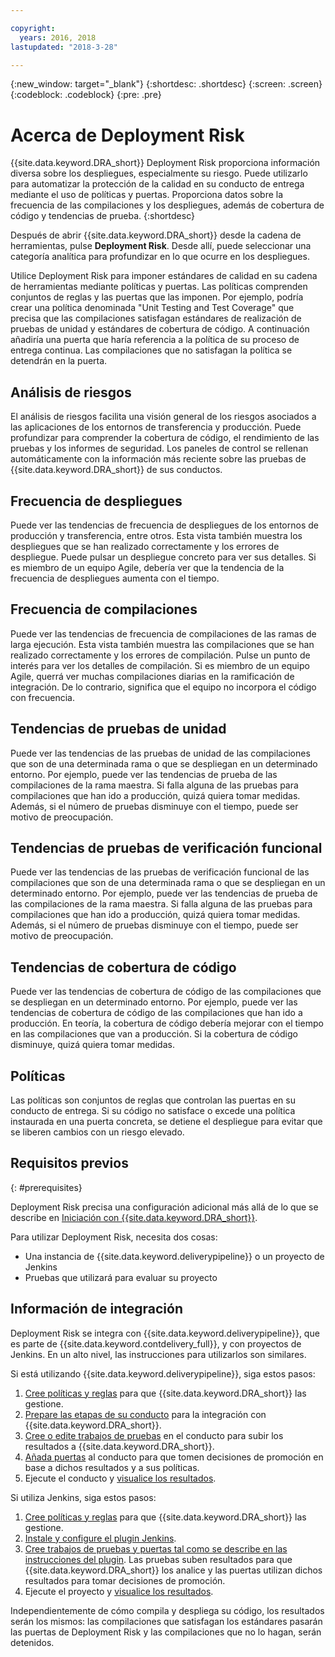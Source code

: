 ```yaml
---

copyright:
  years: 2016, 2018
lastupdated: "2018-3-28"

---
```


{:new_window: target="_blank"}
{:shortdesc: .shortdesc}
{:screen: .screen}
{:codeblock: .codeblock}
{:pre: .pre}

# Acerca de Deployment Risk

{{site.data.keyword.DRA_short}} Deployment Risk proporciona información diversa sobre los despliegues, especialmente su riesgo. Puede utilizarlo para automatizar la protección de la calidad en su conducto de entrega mediante el uso de políticas y puertas. Proporciona datos sobre la frecuencia de las compilaciones y los despliegues, además de cobertura de código y tendencias de prueba.
{:shortdesc}

Después de abrir {{site.data.keyword.DRA_short}} desde la cadena de herramientas, pulse **Deployment Risk**. Desde allí, puede seleccionar una categoría analítica para profundizar en lo que ocurre en los despliegues.  

Utilice Deployment Risk para imponer estándares de calidad en su cadena de herramientas mediante políticas y puertas. Las políticas comprenden conjuntos de reglas y las puertas que las imponen. Por ejemplo, podría crear una política denominada "Unit Testing and Test Coverage" que precisa que las compilaciones satisfagan estándares de realización de pruebas de unidad y estándares de cobertura de código. A continuación añadiría una puerta que haría referencia a la política de su proceso de entrega continua. Las compilaciones que no satisfagan la política se detendrán en la puerta. 

## Análisis de riesgos

El análisis de riesgos facilita una visión general de los riesgos asociados a las aplicaciones de los entornos de transferencia y producción. Puede profundizar para comprender la cobertura de código, el rendimiento de las pruebas y los informes de seguridad. Los paneles de control se rellenan automáticamente con la información más reciente sobre las pruebas de {{site.data.keyword.DRA_short}} de sus conductos.

## Frecuencia de despliegues

Puede ver las tendencias de frecuencia de despliegues de los entornos de producción y transferencia, entre otros. Esta vista también muestra los despliegues que se han realizado correctamente y los errores de despliegue. Puede pulsar un despliegue concreto para ver sus detalles. Si es miembro de un equipo Agile, debería ver que la tendencia de la frecuencia de despliegues aumenta con el tiempo. 

## Frecuencia de compilaciones

Puede ver las tendencias de frecuencia de compilaciones de las ramas de larga ejecución. Esta vista también muestra las compilaciones que se han realizado correctamente y los errores de compilación. Pulse un punto de interés para ver los detalles de compilación. Si es miembro de un equipo Agile, querrá ver muchas compilaciones diarias en la ramificación de integración. De lo contrario, significa que el equipo no incorpora el código con frecuencia.

## Tendencias de pruebas de unidad

Puede ver las tendencias de las pruebas de unidad de las compilaciones que son de una determinada rama o que se despliegan en un determinado entorno. Por ejemplo, puede ver las tendencias de prueba de las compilaciones de la rama maestra. Si falla alguna de las pruebas para compilaciones que han ido a producción, quizá quiera tomar medidas. Además, si el número de pruebas disminuye con el tiempo, puede ser motivo de preocupación.

## Tendencias de pruebas de verificación funcional

Puede ver las tendencias de las pruebas de verificación funcional de las compilaciones que son de una determinada rama o que se despliegan en un determinado entorno. Por ejemplo, puede ver las tendencias de prueba de las compilaciones de la rama maestra. Si falla alguna de las pruebas para compilaciones que han ido a producción, quizá quiera tomar medidas. Además, si el número de pruebas disminuye con el tiempo, puede ser motivo de preocupación.

## Tendencias de cobertura de código

Puede ver las tendencias de cobertura de código de las compilaciones que se despliegan en un determinado entorno. Por ejemplo, puede ver las tendencias de cobertura de código de las compilaciones que han ido a producción. En teoría, la cobertura de código debería mejorar con el tiempo en las compilaciones que van a producción. Si la cobertura de código disminuye, quizá quiera tomar medidas.

## Políticas

Las políticas son conjuntos de reglas que controlan las puertas en su conducto de entrega. Si su código no satisface o excede una política instaurada en una puerta concreta, se detiene el despliegue para evitar que se liberen cambios con un riesgo elevado.


## Requisitos previos
{: #prerequisites}

Deployment Risk precisa una configuración adicional más allá de lo que se describe en [Iniciación con {{site.data.keyword.DRA_short}}](/docs/services/DevOpsInsights/index.html).

Para utilizar Deployment Risk, necesita dos cosas:

* Una instancia de {{site.data.keyword.deliverypipeline}} o un proyecto de Jenkins
* Pruebas que utilizará para evaluar su proyecto

## Información de integración

Deployment Risk se integra con {{site.data.keyword.deliverypipeline}}, que es parte de {{site.data.keyword.contdelivery_full}}, y con proyectos de Jenkins. En un alto nivel, las instrucciones para utilizarlos son similares.  

Si está utilizando {{site.data.keyword.deliverypipeline}}, siga estos pasos:

1. [Cree políticas y reglas](risk_policies.html) para que {{site.data.keyword.DRA_short}} las gestione.
2. [Prepare las etapas de su conducto](risk_cd.html) para la integración con {{site.data.keyword.DRA_short}}.
3. [Cree o edite trabajos de pruebas](risk_cd.html) en el conducto para subir los resultados a {{site.data.keyword.DRA_short}}.
4. [Añada puertas](risk_cd.html) al conducto para que tomen decisiones de promoción en base a dichos resultados y a sus políticas.
5. Ejecute el conducto y [visualice los resultados](results.html).

Si utiliza Jenkins, siga estos pasos:

1. [Cree políticas y reglas](risk_policies.html) para que {{site.data.keyword.DRA_short}} las gestione.
2. [Instale y configure el plugin Jenkins](https://wiki.jenkins.io/display/JENKINS/IBM+Cloud+DevOps+Plugin).
3. [Cree trabajos de pruebas y puertas tal como se describe en las instrucciones del plugin](https://wiki.jenkins.io/display/JENKINS/IBM+Cloud+DevOps+Plugin). Las pruebas suben resultados para que {{site.data.keyword.DRA_short}} los analice y las puertas utilizan dichos resultados para tomar decisiones de promoción.
4. Ejecute el proyecto y [visualice los resultados](results.html). 

Independientemente de cómo compila y despliega su código, los resultados serán los mismos: las compilaciones que satisfagan los estándares pasarán las puertas de Deployment Risk y las compilaciones que no lo hagan, serán detenidos. 
